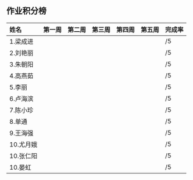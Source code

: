 ##  作业积分榜

|姓名|第一周|第二周|第三周|第四周|第五周|完成率|
|:----|:----|:----|:----|:----|:----|:----|
|1.梁成进||||||/5|
|2.刘艳丽||||||/5|
|3.朱朝阳||||||/5|
|4.高燕茹||||||/5|
|5.李丽||||||/5|
|6.卢海滨||||||/5|
|7.陈小珍||||||/5|
|8.单通||||||/5|
|9.王海强||||||/5|
|10.尤月娥||||||/5|
|10.张仁阳||||||/5|
|10.晏虹||||||/5|